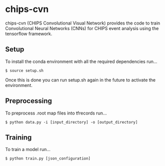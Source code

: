# chips-cvn
chips-cvn (CHIPS Convolutional Visual Network) provides the code to train Convolutional Neural Networks (CNNs) for CHIPS event analysis using the tensorflow framework.

## Setup
To install the conda environment with all the required dependencies run...

```
$ source setup.sh
```

Once this is done you can run setup.sh again in the future to activate the environment.

## Preprocessing
To preprocess .root map files into tfrecords run...

```
$ python data.py -i [input_directory] -o [output_directory]
```

## Training
To train a model run...

```
$ python train.py [json_configuration]
```